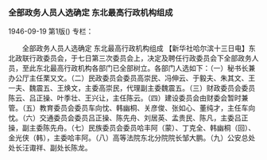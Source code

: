 ### 全部政务人员人选确定  东北最高行政机构组成

1946-09-19
第1版()
专栏：

　　全部政务人员人选确定
    东北最高行政机构组成
    【新华社哈尔滨十三日电】东北政联行政委员会，于七日第三次委员会上，决定及聘任行政委员会下全部政务人员，至此东北最高行政机构各部门已全部树立。各部门人选如下：（一）秘书长兼办公厅主任栗又文。（二）民政委员会委员高崇民、冯伸云、于毅夫、朱其文、王一夫、魏震五、王焕文，主委高崇民，代理副主委魏震五。（三）财政委员会委员陈云、吕正操、叶季壮、王兴让，主任陈云。（四）建设委员会由财委会暂时兼管。（五）教育委员会委员车向忱、韩幽桐、关彦俊、张如心、董纯才，主任车向忱。（六）交通委员会委员吕正操、陈先舟、刘居英、孟贵民、陈凡，主委吕正操，副主委陈先舟。（七）民族委员会委员哈丰阿（蒙）、丁克全、韩幽桐（回）、金光侠（韩），主委哈丰阿。（八）高等法院东北分院院长邹大鹏。（九）公安总处处长汪诹祥、副处长陈龙。
